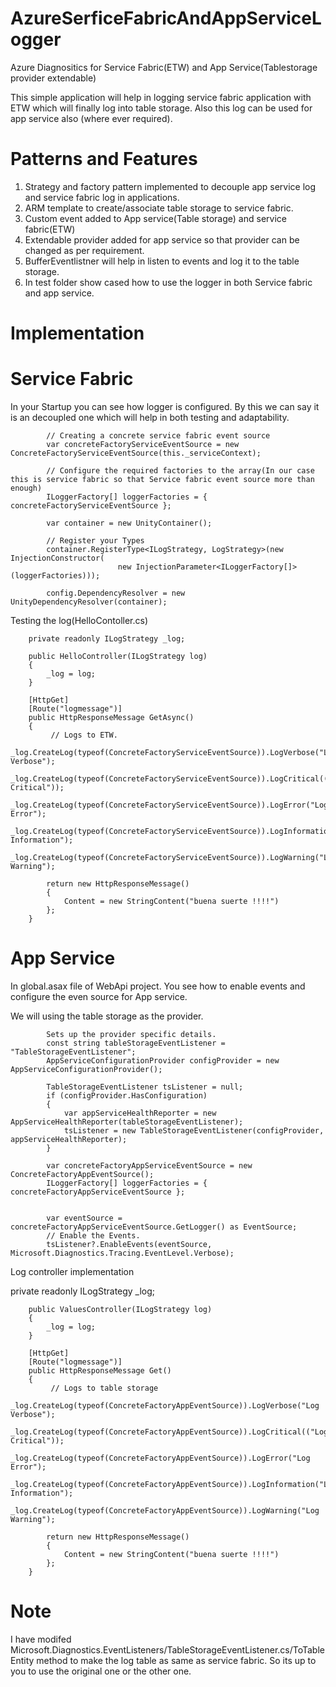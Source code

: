 # AzureSerficeFabricAndAppServiceLogger
Azure Diagnositics for Service Fabric(ETW) and App Service(Tablestorage provider extendable)

This simple application will help in logging service fabric application with ETW which will finally log into table storage. Also this log can be used for app service also (where ever required).

# Patterns and Features
1. Strategy and factory pattern implemented to decouple app service log and service fabric log in applications.
2. ARM template to create/associate table storage to service fabric.
3. Custom event added to App service(Table storage) and service fabric(ETW)
4. Extendable provider added for app service so that provider can be changed as per requirement.
5. BufferEventlistner will help in listen to events and log it to the table storage.
6. In test folder show cased how to use the logger in both Service fabric and app service.

# Implementation

# Service Fabric

In your Startup you can see how logger is configured. By this we can say it is an decoupled one which will help in both testing and adaptability.

            // Creating a concrete service fabric event source 
            var concreteFactoryServiceEventSource = new ConcreteFactoryServiceEventSource(this._serviceContext);
            
            // Configure the required factories to the array(In our case this is service fabric so that Service fabric event source more than enough)
            ILoggerFactory[] loggerFactories = { concreteFactoryServiceEventSource };
            
            var container = new UnityContainer();
          
            // Register your Types
            container.RegisterType<ILogStrategy, LogStrategy>(new InjectionConstructor(
                            new InjectionParameter<ILoggerFactory[]>(loggerFactories)));

            config.DependencyResolver = new UnityDependencyResolver(container);

Testing the log(HelloContoller.cs)

        private readonly ILogStrategy _log;

        public HelloController(ILogStrategy log)
        {
            _log = log;
        }

        [HttpGet]
        [Route("logmessage")]
        public HttpResponseMessage GetAsync()
        {
             // Logs to ETW.
            _log.CreateLog(typeof(ConcreteFactoryServiceEventSource)).LogVerbose("Log Verbose");
            _log.CreateLog(typeof(ConcreteFactoryServiceEventSource)).LogCritical(("Log Critical"));
            _log.CreateLog(typeof(ConcreteFactoryServiceEventSource)).LogError("Log Error");
            _log.CreateLog(typeof(ConcreteFactoryServiceEventSource)).LogInformation("Log Information");
            _log.CreateLog(typeof(ConcreteFactoryServiceEventSource)).LogWarning("Log Warning");

            return new HttpResponseMessage()
            {
                Content = new StringContent("buena suerte !!!!")
            };
        }
 
 # App Service
 
 In global.asax file of WebApi project. You see how to enable events and configure the even source for App service.
 
 We will using the table storage as the provider.
            
            Sets up the provider specific details. 
            const string tableStorageEventListener = "TableStorageEventListener";
            AppServiceConfigurationProvider configProvider = new AppServiceConfigurationProvider();
            
            TableStorageEventListener tsListener = null;
            if (configProvider.HasConfiguration)
            {
                var appServiceHealthReporter = new AppServiceHealthReporter(tableStorageEventListener);
                tsListener = new TableStorageEventListener(configProvider, appServiceHealthReporter);
            }

            var concreteFactoryAppServiceEventSource = new ConcreteFactoryAppEventSource();
            ILoggerFactory[] loggerFactories = { concreteFactoryAppServiceEventSource };


            var eventSource = concreteFactoryAppServiceEventSource.GetLogger() as EventSource;
            // Enable the Events.
            tsListener?.EnableEvents(eventSource, Microsoft.Diagnostics.Tracing.EventLevel.Verbose);
            
  Log controller implementation
  
  private readonly ILogStrategy _log;

        public ValuesController(ILogStrategy log)
        {
            _log = log;
        }

        [HttpGet]
        [Route("logmessage")]
        public HttpResponseMessage Get()
        {
             // Logs to table storage
            _log.CreateLog(typeof(ConcreteFactoryAppEventSource)).LogVerbose("Log Verbose");
            _log.CreateLog(typeof(ConcreteFactoryAppEventSource)).LogCritical(("Log Critical"));
            _log.CreateLog(typeof(ConcreteFactoryAppEventSource)).LogError("Log Error");
            _log.CreateLog(typeof(ConcreteFactoryAppEventSource)).LogInformation("Log Information");
            _log.CreateLog(typeof(ConcreteFactoryAppEventSource)).LogWarning("Log Warning");

            return new HttpResponseMessage()
            {
                Content = new StringContent("buena suerte !!!!")
            };
        }

# Note

I have modifed Microsoft.Diagnostics.EventListeners/TableStorageEventListener.cs/ToTableEntity method to make the log table as same as service fabric. So its up to you to use the original one or the other one.
